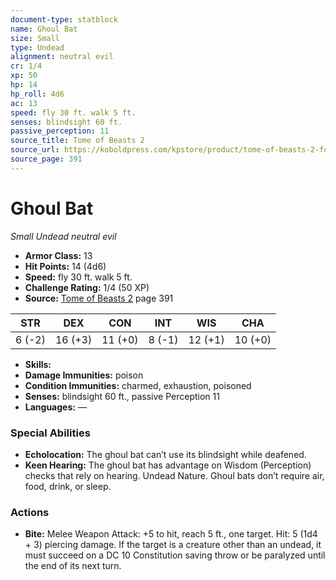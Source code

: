 ```yaml
---
document-type: statblock
name: Ghoul Bat
size: Small
type: Undead
alignment: neutral evil
cr: 1/4
xp: 50
hp: 14
hp_roll: 4d6
ac: 13
speed: fly 30 ft. walk 5 ft.
senses: blindsight 60 ft. 
passive_perception: 11
source_title: Tome of Beasts 2
source_url: https://koboldpress.com/kpstore/product/tome-of-beasts-2-for-5th-edition
source_page: 391
---
```


# Ghoul Bat

*Small* *Undead* *neutral evil*

- **Armor Class:** 13
- **Hit Points:** 14 (4d6)
- **Speed:** fly 30 ft. walk 5 ft.
- **Challenge Rating:** 1/4 (50 XP)
- **Source:** [Tome of Beasts 2](https://koboldpress.com/kpstore/product/tome-of-beasts-2-for-5th-edition) page 391

| STR | DEX | CON | INT | WIS | CHA |
| --- | --- | --- | --- | --- | --- |
| 6 (-2) | 16 (+3) | 11 (+0) | 8 (-1) | 12 (+1) | 10 (+0) |

- **Skills:** 
- **Damage Immunities:** poison
- **Condition Immunities:** charmed, exhaustion, poisoned
- **Senses:** blindsight 60 ft., passive Perception 11
- **Languages:** —

### Special Abilities

- **Echolocation:** The ghoul bat can’t use its blindsight while deafened.
- **Keen Hearing:** The ghoul bat has advantage on Wisdom (Perception) checks that rely on hearing. Undead Nature. Ghoul bats don’t require air, food, drink, or sleep.

### Actions

- **Bite:** Melee Weapon Attack: +5 to hit, reach 5 ft., one target. Hit: 5 (1d4 + 3) piercing damage. If the target is a creature other than an undead, it must succeed on a DC 10 Constitution saving  throw or be paralyzed until the end of its next turn.
